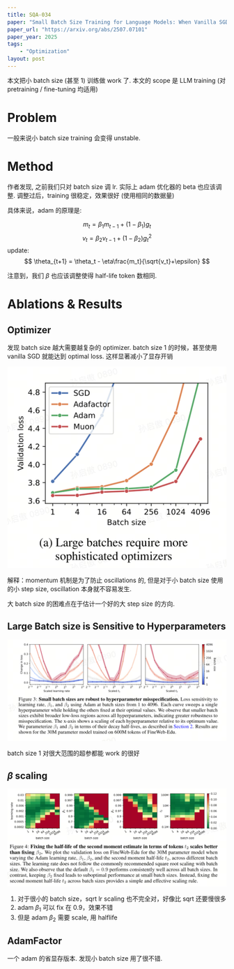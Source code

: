 ```yaml
---
title: SQA-034
paper: "Small Batch Size Training for Language Models: When Vanilla SGD Works, and Why Gradient Accumulation Is Wasteful"
paper_url: "https://arxiv.org/abs/2507.07101"
paper_year: 2025
tags: 
    - "Optimization"
layout: post
---
```


本文把小 batch size (甚至 1) 训练做 work 了. 本文的 scope 是 LLM training (对 pretraining / fine-tuning 均适用)

# Problem

一般来说小 batch size training 会变得 unstable.

# Method

作者发现, 之前我们只对 batch size 调 lr. 实际上 adam 优化器的 beta 也应该调整. 调整过后，training 很稳定，效果很好 (使用相同的数据量)

具体来说，adam 的原理是:

$$
m_t = \beta_1 m_{t-1} + (1-\beta_1) g_t
$$
$$
v_t = \beta_2 v_{t-1} + (1-\beta_2) g_t^2
$$
update:
$$
\theta_{t+1} = \theta_t - \eta\frac{m_t}{\sqrt{v_t}+\epsilon}
$$

注意到，我们 $\beta$ 也应该调整使得 half-life token 数相同.

# Ablations & Results

## Optimizer

发现 batch size 越大需要越复杂的 optimizer. batch size 1 的时候，甚至使用 vanilla SGD 就能达到 optimal loss. 这样显著减小了显存开销

![image not found](/papers/SQA-034/optimizers.jpg)

解释：momentum 机制是为了防止 oscillations 的, 但是对于小 batch size 使用的小 step size, oscillation 本身就不容易发生.

大 batch size 的困难点在于估计一个好的大 step size 的方向.

## Large Batch size is Sensitive to Hyperparameters

![image not found](/papers/SQA-034/hyperparameters.jpg)

batch size 1 对很大范围的超参都能 work 的很好

## $\beta$ scaling

![image not found](/papers/SQA-034/scaling.jpg)

1. 对于很小的 batch size，sqrt lr scaling 也不完全对，好像比 sqrt 还要慢很多
2. adam $\beta_1$ 可以 fix 在 0.9，效果不错
3. 但是 adam $\beta_2$ 需要 scale, 用 halflife

## AdamFactor

一个 adam 的省显存版本. 发现小 batch size 用了很不错.